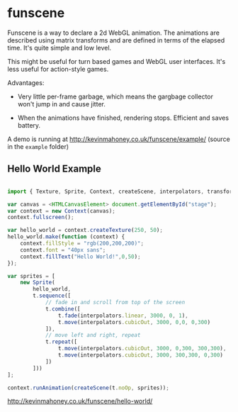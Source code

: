 # funscene

Funscene is a way to declare a 2d WebGL animation. The animations are
described using matrix transforms and are defined in terms of the
elapsed time. It's quite simple and low level.

This might be useful for turn based games and WebGL user
interfaces. It's less useful for action-style games.

Advantages:

* Very little per-frame garbage, which means the gargbage collector
  won't jump in and cause jitter.

* When the animations have finished, rendering stops. Efficient and
  saves battery.

A demo is running at http://kevinmahoney.co.uk/funscene/example/ (source in the `example` folder)

## Hello World Example

```javascript

import { Texture, Sprite, Context, createScene, interpolators, transformers as t } from 'funscene'

var canvas = <HTMLCanvasElement> document.getElementById("stage");
var context = new Context(canvas);
context.fullscreen();

var hello_world = context.createTexture(250, 50);
hello_world.make(function (context) {
    context.fillStyle = "rgb(200,200,200)";
    context.font = "40px sans";
    context.fillText("Hello World!",0,50);
});

var sprites = [
    new Sprite(
        hello_world,
        t.sequence([
            // fade in and scroll from top of the screen
            t.combine([
                t.fade(interpolators.linear, 3000, 0, 1),
                t.move(interpolators.cubicOut, 3000, 0,0, 0,300)
            ]),
            // move left and right, repeat
            t.repeat([
                t.move(interpolators.cubicOut, 3000, 0,300, 300,300),
                t.move(interpolators.cubicOut, 3000, 300,300, 0,300)
            ])
        ]))
];

context.runAnimation(createScene(t.noOp, sprites));

```

http://kevinmahoney.co.uk/funscene/hello-world/
